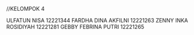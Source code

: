 //KELOMPOK 4

ULFATUN NISA 12221344
FARDHA DINA AKFILNI 12221263
ZENNY INKA ROSIDIYAH 12221281
GEBBY FEBRINA PUTRI 12221265
